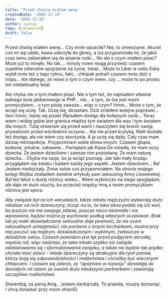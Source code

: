 ```yaml
---
title: 'Przed chwilą miałem wenę'
createdDate: '2005-12-19'
date: '2005-12-19'
author: sielay
tags: [recovered]
draft: false
---
```


Przed chwilą miałem wenę… Czy mnie opuściła? Nie, to zmieszanie. Akurat coś mi się udało, kawa uderzyła do głowy, a Iza przypomniała mi, że jakiś czas temu zabierałem się do pisania notki… No ale o czym miałem pisać? Może już to minęło. No tak,… minuty nowe mogą przynieść czasem zupełnie odwrotne spojrzenie na życie, świat… Może to Liber w radiu Eska wybił mnie też z tego rytmu, fakt… chłopak potrafi czasem mnie zbić z tropu… Ale dlatego, że mówi o tym o czym wiem, czy … może to po prostu ten intelektualny beat.

Ale chyba nie o tym miałem pisać. Nie o tym też, że napisałem właśnie ładnego bota jabberowego w PHP… nie… o tym, że Iza jest moim promyczkiem… o tym piszę zawsze… więc o czym? Hmm… Może o tym, że wciąż się uczę. Tak. Uczę się, dorastam. Dziś zrobiłem kolejne poprawki… (leci Ironic, lepiej się pisze) Wpisałem dostęp dla kolejnych osób… Teraz wiem i widzę gdzie jest granica między tym światem dla was i tym światem dla innych. Tutaj otwieram się przed wami i nauczyłem się bronić swoją prywatność przed wścibskimi oczyma… Ale nie przed krytyką. Malll dostała też dostęp, ale nie wiem czy skorzysta. A ja uczę się dalej. Cały czas mam dzisiaj retrospekcje. Przypominam sobie słowa innych. Czasem głupie, bolesne, smutne, zabawne… Pamiętam jak Kasia De mówiła, że mam oczy dziecka. Że jestem dzieckiem i zawsze nim pozostanę. Że mam naturę dziecka… Chyba ma racje, bo ja wciąż poznaję. Jak taki mały brzdąc przyglądam się światu i badam każdy jego aspekt. Jestem dzieckiem… Ba! Jestem niedojrzały. Znów sobie coś przypomniałem. Na stronie mojego kolegi Wojtka znalazłem świetne artykuły pani seksuolog Anny Lissewskiej. Był też tekst o dużej różnicy wieku… Wiem wybiórczo na niego spoglądam, ale daje mi dużo otuchy, bo przecież między mną a moim promyczkiem różnica jest spora.

*Aby związek był na ich warunkach, także młodsi mężczyźni wybierają dużo młodsze od nich dziewczyny, licząc na to, że taka siksa podda się ich woli, bo jeszcze nie ma swojego zdania, jeszcze nieco nieśmiała i nie wprawiona, będzie można ją wychować podług własnych oczekiwań. Brak lub jej małe doświadczenie seksualne daje pewność, że nie oceni seksualnych umiejętności, nie porówna z innymi kochankami, można przy niej poczuć się mądrym, doświadczonym i wybitnym, zwłaszcza w dziedzinie seksu. Czasem powodem jest lęk przed podjęciem dorosłej, męskiej roli, więc nadzieja, że taka młoda szybko nie zażąda zdeklarowania się i sformalizowania związku, a także nie będzie tak prędko chciała mieć dzieci - młode dziewczyny są atrakcyjne dla tych panów, którzy boją się odpowiedzialności i małżeństwa i chcieliby być wiecznymi chłopcami. I czasem się zdarza, że “opóźnieni w rozwoju” dorastają do dorosłych ról razem ze swoimi dużo młodszymi partnerkami i zawierają szczęśliwe małżeństwa.*

Stwierdzę, za panią Anią… jestem niedojrzały. To prawda, muszę dorosnąć. I chcę dorastać przy moim shIzolQ.

